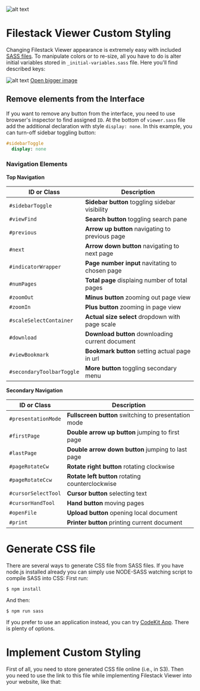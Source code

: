 ![alt text](https://filestack.com/themes/filestack/assets/images/press-articles/color.svg "Filestack Logo")

# Filestack Viewer Custom Styling
Changing Filestack Viewer appearance is extremely easy with included [SASS files](https://example.com). To manipulate colors or to re-size, all you have to do is alter initial variables stored in `_initial-variables.sass` file. Here you'll find described keys:

![alt text](https://assets.filestack.com/viewer-assets/filestack-viewer-variables-min.png "Filestack Viewer Variables reference")
[Open bigger image](https://assets.filestack.com/viewer-assets/filestack-viewer-variables-min.png)

## Remove elements from the Interface
If you want to remove any button from the interface, you need to use browser's inspector to find assigned `ID`.  At the bottom of `viewer.sass` file add the additional declaration with style `display: none`. In this example, you can turn-off sidebar toggling button:

```sass
#sidebarToggle
  display: none
```

### Navigation Elements

**Top Navigation**

| ID or Class               | Description                                      |
| ------------------------- | ------------------------------------------------ |
| `#sidebarToggle`          | **Sidebar button** toggling sidebar visibility   |
| `#viewFind`               | **Search button** toggling search pane           |
| `#previous`               | **Arrow up button** navigating to previous page  |
| `#next`                   | **Arrow down button** navigating to next page    |
| `#indicatorWrapper`       | **Page number input** navitating to chosen page  |
| `#numPages`               | **Total page** displaing number of total pages   |
| `#zoomOut`                | **Minus button** zooming out page view           |
| `#zoomIn`                 | **Plus button** zooming in page view             |
| `#scaleSelectContainer`   | **Actual size select** dropdown with page scale  |
| `#download`               | **Download button** downloading current document |
| `#viewBookmark`           | **Bookmark button** setting actual page in url   |
| `#secondaryToolbarToggle` | **More button** toggling secondary menu          |


**Secondary Navigation**

| ID or Class               | Description                                          |
| ------------------------- | ---------------------------------------------------- |
| `#presentationMode`       | **Fullscreen button** switching to presentation mode |
| `#firstPage`              | **Double arrow up button** jumping to first page     |
| `#lastPage`               | **Double arrow down button** jumping to last page    |
| `#pageRotateCw`           | **Rotate right button** rotating clockwise           |
| `#pageRotateCcw`          | **Rotate left button** rotating counterclockwise     |
| `#cursorSelectTool`       | **Cursor button** selecting text                     |
| `#cursorHandTool`         | **Hand button** moving pages                         |
| `#openFile`               | **Upload button** opening local document             |
| `#print`                  | **Printer button** printing current document         |


# Generate CSS file
There are several ways to generate CSS file from SASS files. If you have node.js installed already you can simply use NODE-SASS watching script to compile SASS into CSS:
First run:
```
$ npm install
```
And then:
```
$ npm run sass
```
If you prefer to use an application instead, you can try [CodeKit App](https://codekitapp.com/). There is plenty of options.


# Implement Custom Styling
First of all, you need to store generated CSS file online (i.e., in S3). Then you need to use the link to this file while implementing Filestack Viewer into your website, like that:
